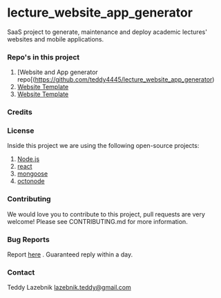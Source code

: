 # lecture_website_app_generator
SaaS project to generate, maintenance and deploy academic lectures' websites and mobile applications.

### Repo's in this project
1. [Website and App generator repo[(https://github.com/teddy4445/lecture_website_app_generator)
2. [Website Template](https://github.com/teddy4445/lecture_website_template)
3. [Website Template](https://github.com/teddy4445/lecture_andorid_app_template)

### Credits 


### License
Inside this project we are using the following open-source projects:
1. [Node.js](https://github.com/nodejs/node)
2. [react](https://github.com/facebook/react)
3. [mongoose](https://github.com/Automattic/mongoose)
4. [octonode](https://github.com/pksunkara/octonode)

### Contributing
We would love you to contribute to this project, pull requests are very welcome! Please see CONTRIBUTING.md for more information.

### Bug Reports
Report [here](https://github.com/teddy4445/lecture_website_app_generator/issues) . Guaranteed reply within a day.

### Contact
Teddy Lazebnik [lazebnik.teddy@gmail.com](lazebnik.teddy@gmail.com)
